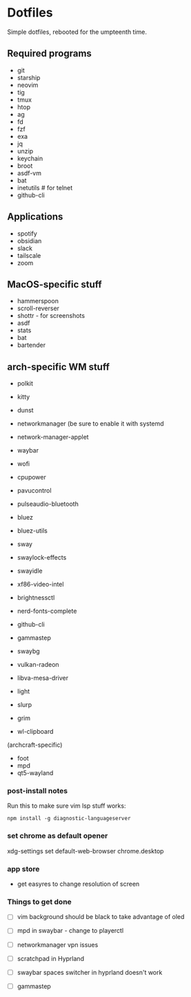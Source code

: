 # Dotfiles

Simple dotfiles, rebooted for the umpteenth time.

## Required programs

- git
- starship
- neovim
- tig
- tmux
- htop
- ag
- fd
- fzf
- exa
- jq
- unzip
- keychain
- broot
- asdf-vm
- bat
- inetutils # for telnet
- github-cli

## Applications
- spotify
- obsidian
- slack
- tailscale
- zoom

## MacOS-specific stuff

- hammerspoon
- scroll-reverser
- shottr - for screenshots
- asdf
- stats
- bat
- bartender

## arch-specific WM stuff

- polkit
- kitty
- dunst
- networkmanager (be sure to enable it with systemd
- network-manager-applet
- waybar
- wofi
- cpupower

- pavucontrol
- pulseaudio-bluetooth
- bluez
- bluez-utils

- sway
- swaylock-effects
- swayidle
- xf86-video-intel
- brightnessctl
- nerd-fonts-complete
- github-cli
- gammastep
- swaybg

- vulkan-radeon
- libva-mesa-driver
- light

- slurp
- grim
- wl-clipboard

(archcraft-specific)
- foot
- mpd
- qt5-wayland

### post-install notes

Run this to make sure vim lsp stuff works:

```
npm install -g diagnostic-languageserver
```

### set chrome as default opener

xdg-settings set default-web-browser chrome.desktop

### app store

- get easyres to change resolution of screen

### Things to get done


- [ ] vim background should be black to take advantage of oled
- [ ] mpd in swaybar - change to playerctl
- [ ] networkmanager vpn issues
- [ ] scratchpad in Hyprland
- [ ] swaybar spaces switcher in hyprland doesn't work
- [ ] gammastep



